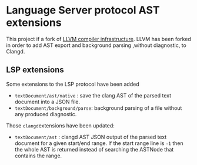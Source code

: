 # Language Server protocol AST extensions

This project if a fork of [LLVM compiler infrastructure](https://github.com/llvm/llvm-project). LLVM has been forked in order to add AST export and background parsing ,without diagnostic, to Clangd.

## LSP extensions

Some extensions to the LSP protocol have been added

- `textDocument/ast/native` : save the clang AST of the parsed text document into a JSON file.
- `textDocument/background/parse`: background parsing of a file without any produced diagnostic.

Those `clangd`extensions have been updated:

- `textDocument/ast` : clangd AST JSON output of the parsed text document for a given start/end range. If the start range line is `-1` then the whole AST is returned instead of searching the ASTNode that contains the range.